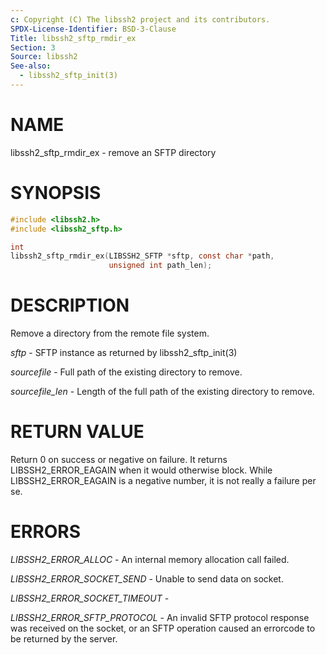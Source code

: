 ```yaml
---
c: Copyright (C) The libssh2 project and its contributors.
SPDX-License-Identifier: BSD-3-Clause
Title: libssh2_sftp_rmdir_ex
Section: 3
Source: libssh2
See-also:
  - libssh2_sftp_init(3)
---
```


# NAME

libssh2_sftp_rmdir_ex - remove an SFTP directory

# SYNOPSIS

~~~c
#include <libssh2.h>
#include <libssh2_sftp.h>

int
libssh2_sftp_rmdir_ex(LIBSSH2_SFTP *sftp, const char *path,
                      unsigned int path_len);
~~~

# DESCRIPTION

Remove a directory from the remote file system.

*sftp* - SFTP instance as returned by libssh2_sftp_init(3)

*sourcefile* - Full path of the existing directory to remove.

*sourcefile_len* - Length of the full path of the existing directory to
remove.

# RETURN VALUE

Return 0 on success or negative on failure. It returns
LIBSSH2_ERROR_EAGAIN when it would otherwise block. While
LIBSSH2_ERROR_EAGAIN is a negative number, it is not really a failure per se.

# ERRORS

*LIBSSH2_ERROR_ALLOC* - An internal memory allocation call failed.

*LIBSSH2_ERROR_SOCKET_SEND* - Unable to send data on socket.

*LIBSSH2_ERROR_SOCKET_TIMEOUT* -

*LIBSSH2_ERROR_SFTP_PROTOCOL* - An invalid SFTP protocol response was
received on the socket, or an SFTP operation caused an errorcode to
be returned by the server.
